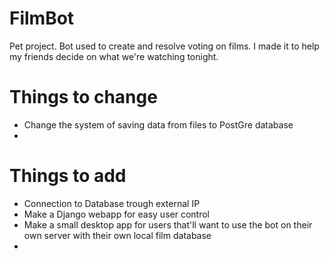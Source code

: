 # FilmBot
Pet project. Bot used to create and resolve voting on films. I made it to help my friends decide on what we're watching tonight.

# Things to change

- Change the system of saving data from files to PostGre database
- 

# Things to add 

- Connection to Database trough external IP
- Make a Django webapp for easy user control
- Make a small desktop app for users that'll want to use the bot on their own server with their own local film database
- 
